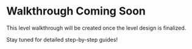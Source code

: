# Walkthrough Coming Soon

This level walkthrough will be created once the level design is finalized.

Stay tuned for detailed step-by-step guides!
